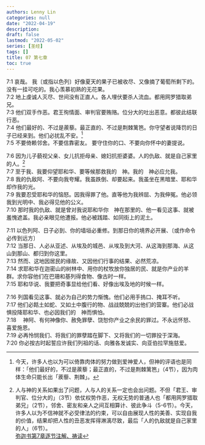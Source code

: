 ```yaml
---
authors: Lenny Lin
categories: null
date: "2022-04-19"
description: 
draft: false
lastmod: "2022-05-02"
series: [圣经]
tags: []
title: 07 第七章
toc: true
---
```




<!--more-->

7:1 哀哉。 我〔或指以色列〕好像夏天的果子已被收尽、又像摘了葡萄所剩下的。没有一挂可吃的。我心羡慕初熟的无花果。  
7:2 地上虔诚人灭尽、世间没有正直人。各人埋伏要杀人流血。都用网罗猎取弟兄。  
7:3 他们双手作恶。君王徇情面、审判官要贿赂。位分大的吐出恶意。都彼此结联行恶。  
7:4 他们最好的、不过是蒺藜。最正直的、不过是荆棘篱笆。你守望者说降罚的日子已经来到。他们必扰乱不安。[^1]  
7:5 不要倚赖邻舍。不要信靠密友。  要守住你的口、不要向你怀中的妻提说。  

7:6 因为儿子藐视父亲、女儿抗拒母亲、媳妇抗拒婆婆。人的仇敌、就是自己家里的人。[^2]  
7:7 至于我、我要仰望耶和华、要等候那救我的　神。我的　神必应允我。  
7:8 我的仇敌阿、不要向我夸耀。我虽跌倒、却要起来。我虽坐在黑暗里、耶和华却作我的光。  
7:9 我要忍受耶和华的恼怒。因我得罪了他。直等他为我辨屈、为我伸冤。他必领我到光明中、我必得见他的公义。  
7:10 那时我的仇敌、就是曾对我说耶和华你　神在那里的、他一看见这事、就被羞愧遮盖。我必亲眼见他遭报。他必被践踏、如同街上的泥土。  

7:11 以色列阿、日子必到、你的墙垣必重修。到那日你的境界必开展、〔或作命令必传到远方〕  
7:12 当那日、人必从亚述、从埃及的城邑、从埃及到大河、从这海到那海、从这山到那山、都归到你这里。  
7:13 然而、这地因居民的缘故、又因他们行事的结果、必然荒凉。  
7:14 求耶和华在迦密山的树林中、用你的杖牧放你独居的民、就是你产业的羊群。求你容他们在巴珊和基列得食物、像古时一样。  
7:15 耶和华说、我要把奇事显给他们看、好像出埃及地的时候一样。  

7:16 列国看见这事、就必为自己的势力惭愧。他们必用手摀口、掩耳不听。  
7:17 他们必餂土如蛇、又如土中腹行的物、战战兢兢的出他们的营寨。他们必战惧投降耶和华、也必因我们的　神而惧怕。  
7:18 　神阿、有何神像你、赦免罪孽、饶恕你产业之余民的罪过。不永远怀怒、喜爱施恩。  
7:19 必再怜悯我们、将我们的罪孽踏在脚下、又将我们的一切罪投于深海。  
7:20 你必按古时起誓应许我们列祖的话、向雅各发诚实、向亚伯拉罕施慈爱。  

[^1]: 今天，许多人也以为可以倚靠肉体的努力做到爱神爱人，但神的评语也是同样：「他们最好的，不过是蒺藜；最正直的，不过是荆棘篱笆」（4节），因为肉体生命只能长出「蒺藜、荆棘」。  
[^2]: 人与神的关系如果出了问题，人与人的关系一定也会出问题。不但「君王、审判官、位分大的」（3节）依仗权势作恶，无权无势的普通人也「都用网罗猎取弟兄」（2节），邻舍、密友和亲人之间互相算计、彼此争斗（5-6节）。今天，许多人以为不信神就不必受律法的约束，可以自由展现人性的美善、实现自我的价值，结果却把人性的丑恶发挥得淋漓尽致，最后「人的仇敌就是自己家里的人」（6节）。  
[弥迦书第7章逐节注解、祷读](https://cmcbiblereading.com/2016/10/16/%e5%bc%a5%e8%bf%a6%e4%b9%a6%e7%ac%ac7%e7%ab%a0%e9%80%90%e8%8a%82%e6%b3%a8%e8%a7%a3%e3%80%81%e7%a5%b7%e8%af%bb/)
